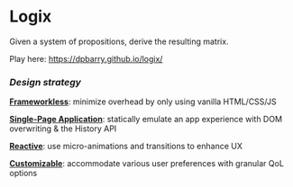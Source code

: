 # Logix
Given a system of propositions, derive the resulting matrix.

Play here: https://dpbarry.github.io/logix/


### *Design strategy*
 **<ins>Frameworkless</ins>**:  minimize overhead by only using vanilla HTML/CSS/JS

**<ins>Single-Page Application</ins>**: statically emulate an app experience with DOM overwriting & the History API

 **<ins>Reactive</ins>**: use micro-animations and transitions to enhance UX
 
 **<ins>Customizable</ins>**: accommodate various user preferences with granular QoL options
